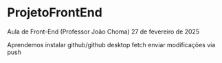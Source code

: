 # ProjetoFrontEnd
Aula de Front-End (Professor João Choma) 27 de fevereiro de 2025

Aprendemos instalar github/github desktop
fetch
enviar modificações via push
